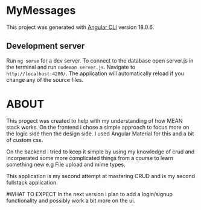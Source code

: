 # MyMessages

This project was generated with [Angular CLI](https://github.com/angular/angular-cli) version 18.0.6.

## Development server

Run `ng serve` for a dev server. To connect to the database open server.js in the terminal and run `nodemon server.js`. Navigate to `http://localhost:4200/`. The application will automatically reload if you change any of the source files.

# ABOUT

This progect was created to help with my understanding of how MEAN stack works. 
On the frontend i chose a simple approach to focus more on the logic side then the design side. I used Angular Material for this and a bit of custom css.

On the backend i tried to keep it simple by using my knowledge of crud and incorperated some more complicated things from a course to learn something new e.g File upload and mime types.

This application is my second attempt at mastering CRUD and is my second fullstack application.

#WHAT TO EXPECT
In the next version i plan to add a login/signup functionality and possibly work a bit more on the ui.
